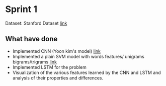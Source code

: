 # Sprint 1

Dataset: Stanford Dataset [link](https://nlp.stanford.edu/sentiment/index.html) 

## What have done
* Implemented CNN (Yoon kim's model)  [link](http://arxiv.org/pdf/1408.5882v2.pdf) 
* Implemented a plain SVM model with words features/ unigrams bigrams/trigrams [link](http://www.inesc-id.pt/pt/indicadores/Ficheiros/6678.pdf) 
* Implemented LSTM for the problem 
* Visualization of the various features learned by the CNN and LSTM and analysis of their properties and differences. 